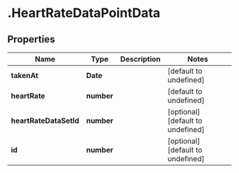 # .HeartRateDataPointData

## Properties

Name | Type | Description | Notes
------------ | ------------- | ------------- | -------------
**takenAt** | **Date** |  | [default to undefined]
**heartRate** | **number** |  | [default to undefined]
**heartRateDataSetId** | **number** |  | [optional] [default to undefined]
**id** | **number** |  | [optional] [default to undefined]

